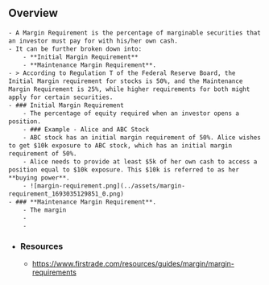 ## Overview
	- A Margin Requirement is the percentage of marginable securities that an investor must pay for with his/her own cash.
	- It can be further broken down into:
		- **Initial Margin Requirement**
		- **Maintenance Margin Requirement**.
	- > According to Regulation T of the Federal Reserve Board, the Initial Margin requirement for stocks is 50%, and the Maintenance Margin Requirement is 25%, while higher requirements for both might apply for certain securities.
	- ### Initial Margin Requirement
		- The percentage of equity required when an investor opens a position.
		- ### Example - Alice and ABC Stock
		- ABC stock has an initial margin requirement of 50%. Alice wishes to get $10k exposure to ABC stock, which has an initial margin requirement of 50%.
		- Alice needs to provide at least $5k of her own cash to access a position equal to $10k exposure. This $10k is referred to as her **buying power**.
		- ![margin-requirement.png](../assets/margin-requirement_1693035129851_0.png)
	- ### **Maintenance Margin Requirement**.
		- The margin
		-
		-
- ### Resources
	- https://www.firstrade.com/resources/guides/margin/margin-requirements